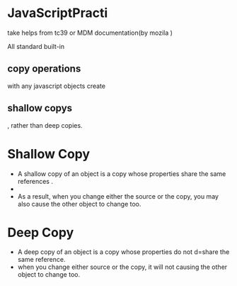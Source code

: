 # JavaScriptPracti
take helps from tc39 or MDM documentation(by mozila )
<p> All standard built-in <h2>copy operations</h2> with any javascript objects create <h2>shallow copys</h2>, rather than deep copies. </p>

<h1>Shallow Copy</h1>
    <Ul>
    <li>A shallow copy of an object is a copy whose properties share the same references . <li>
    <li>As a result, when you change either the source or the copy, you may also cause the other object to change too.</li>
    </ul>

<h1>Deep Copy</h1>
    <ul>
        <li>
            A deep copy of an object is a copy whose properties do not d=share the same reference.
        </li>
        <li>
            when you change either source or the copy, it will not causing the other object to change too.
        </li>
    </ul>    